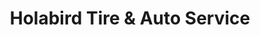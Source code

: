 ---
title: "Holabird Tire & Auto Service"
url: /baltimore/holabird-tire-und-auto-service/
shop: Autowerkstatt
---